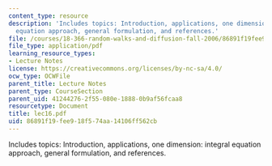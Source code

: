 ```yaml
---
content_type: resource
description: 'Includes topics: Introduction, applications, one dimension: integral
  equation approach, general formulation, and references.'
file: /courses/18-366-random-walks-and-diffusion-fall-2006/86891f19fee918f574aa14106ff562cb_lec16.pdf
file_type: application/pdf
learning_resource_types:
- Lecture Notes
license: https://creativecommons.org/licenses/by-nc-sa/4.0/
ocw_type: OCWFile
parent_title: Lecture Notes
parent_type: CourseSection
parent_uid: 41244276-2f55-080e-1888-0b9af56fcaa8
resourcetype: Document
title: lec16.pdf
uid: 86891f19-fee9-18f5-74aa-14106ff562cb
---
```

Includes topics: Introduction, applications, one dimension: integral equation approach, general formulation, and references.